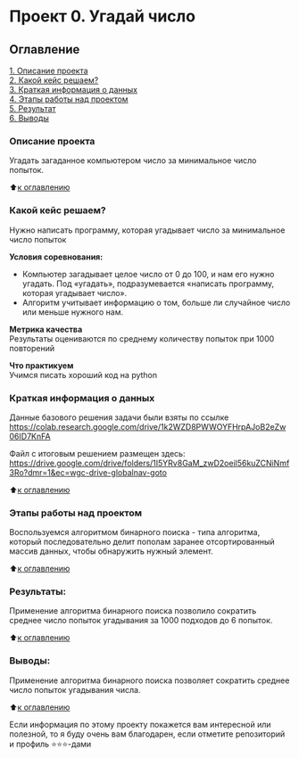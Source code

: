 # Проект 0. Угадай число

## Оглавление  
[1. Описание проекта](.README.md#Описание-проекта)  
[2. Какой кейс решаем?](.README.md#Какой-кейс-решаем)  
[3. Краткая информация о данных](.README.md#Краткая-информация-о-данных)  
[4. Этапы работы над проектом](.README.md#Этапы-работы-над-проектом)  
[5. Результат](.README.md#Результат)    
[6. Выводы](.README.md#Выводы) 

### Описание проекта    
Угадать загаданное компьютером число за минимальное число попыток.

:arrow_up:[к оглавлению](_)


### Какой кейс решаем?    
Нужно написать программу, которая угадывает число за минимальное число попыток

**Условия соревнования:**  
- Компьютер загадывает целое число от 0 до 100, и нам его нужно угадать. Под «угадать», подразумевается «написать программу, которая угадывает число».
- Алгоритм учитывает информацию о том, больше ли случайное число или меньше нужного нам.

**Метрика качества**     
Результаты оцениваются по среднему количеству попыток при 1000 повторений

**Что практикуем**     
Учимся писать хороший код на python


### Краткая информация о данных
Данные базового решения задачи были взяты по ссылке https://colab.research.google.com/drive/1k2WZD8PWWOYFHrpAJoB2eZw06ID7KnFA

Файл с итоговым решением размещен здесь: https://drive.google.com/drive/folders/1I5YRv8GaM_zwD2oeil56kuZCNiNmf3Ro?dmr=1&ec=wgc-drive-globalnav-goto
  
:arrow_up:[к оглавлению](.README.md#Оглавление)


### Этапы работы над проектом  
Воспользуемся алгоритмом бинарного поиска - типа алгоритма, который последовательно делит пополам заранее отсортированный массив данных, чтобы обнаружить нужный элемент.

:arrow_up:[к оглавлению](.README.md#Оглавление)


### Результаты:  
Применение алгоритма бинарного поиска позволило сократить среднее число попыток угадывания за 1000 подходов до 6 попыток.

:arrow_up:[к оглавлению](.README.md#Оглавление)


### Выводы:  
Применение алгоритма бинарного поиска позволяет сократить среднее число попыток угадывания числа.

:arrow_up:[к оглавлению](.README.md#Оглавление)


Если информация по этому проекту покажется вам интересной или полезной, то я буду очень вам благодарен, если отметите репозиторий и профиль ⭐️⭐️⭐️-дами